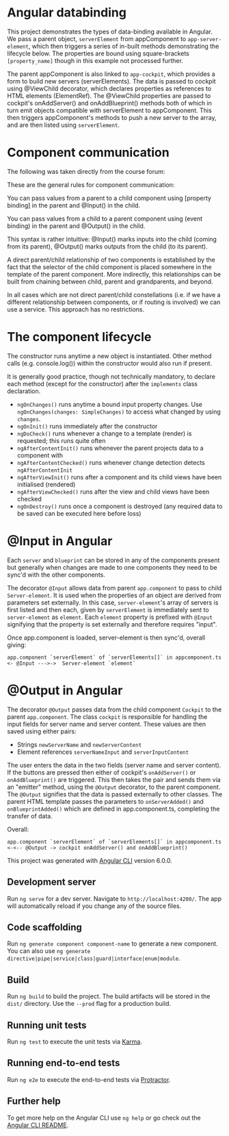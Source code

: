 # Angular databinding

This project demonstrates the types of data-binding available in Angular. We pass a parent object, `serverElement` from appComponent to `app-server-element`, which then triggers a series of in-built methods demonstrating the lifecycle below. The properties are bound using square-brackets `[property_name]` though in this example not processed further.

The parent appComponent is also linked to `app-cockpit`, which provides a form to build new servers (serverElements). The data is passed to cockpit using @ViewChild decorator, which declares properties as references to HTML elements (ElementRef). The @ViewChild properties are passed to cockpit's onAddServer() and onAddBlueprint() methods both of which in turn emit objects compatible with serverElement to appComponent. This then triggers appComponent's methods to push a new server to the array, and are then listed using `serverElement`.

# Component communication

The following was taken directly from the course forum:

These are the general rules for component communication:

You can pass values from a parent to a child component using [property binding] in the parent and @Input() in the child.

You can pass values from a child to a parent component using (event binding) in the parent and @Output() in the child.

This syntax is rather intuitive: @Input() marks inputs into the child (coming from its parent), @Output() marks outputs from the child (to its parent).

A direct parent/child relationship of two components is established by the fact that the selector of the child component is placed somewhere in the template of the parent component. More indirectly, this relationships can be built from chaining between child, parent and grandparents, and beyond.

In all cases which are not direct parent/child constellations (i.e. if we have a different relationship between components, or if routing is involved) we can use a service. This approach has no restrictions.

# The component lifecycle

The constructor runs anytime a new object is instantiated. Other method calls (e.g. console.log()) within the constructor would also run if present.

It is generally good practice, though not technically mandatory, to declare each method (except for the constructor) after the `implements` class declaration.

+ `ngOnChanges()` runs anytime a bound input property changes. Use `ngOnChanges(changes: SimpleChanges)` to access what changed by using `changes`. 
+ `ngOnInit()` runs immediately after the constructor
+ `ngDoCheck()` runs whenever a change to a template (render) is requested; this runs quite often
+ `ngAfterContentInit()` runs whenever the parent projects data to a component with <ng-content>
+ `ngAfterContentChecked()` runs whenever change detection detects `ngAfterContentInit`
+ `ngAfterViewInit()` runs after a component and its child views have been initialised (rendered)
+ `ngAfterViewChecked()` runs after the view and child views have been checked
+ `ngOnDestroy()` runs once a component is destroyed (any required data to be saved can be executed here before loss)

# @Input in Angular

Each `server` and `blueprint` can be stored in any of the components present but generally when changes are made to one components they need to be sync'd with the other components.

The decorator `@Input` allows data from parent `app.component` to pass to child `Server-element`. It is used when the properties of an object are derived from parameters set externally. In this case, `server-element`'s array of servers is first listed and then each, given by `serverElement` is immediately sent to `server-element` as `element`. Each `element` property is prefixed with `@Input` signifying that the property is set externally and therefore requires "input". 

Once app.component is loaded, server-element is then sync'd, overall giving:

```
app.component `serverElement` of `serverElements[]` in appcomponent.ts <- @Input --->->  Server-element `element`
```

# @Output in Angular

The decorator `@Output` passes data from the child component `Cockpit` to the parent `app.component`. The class `cockpit` is responsible for handling the input fields for server name and server content. These values are then saved using either pairs:

+ Strings `newServerName` and `newServerContent`
+ Element references `serverNameInput` and `serverInputContent`

The user enters the data in the two fields (server name and server content). If the buttons are pressed then either of cockpit's `onAddServer()` or  `onAddBlueprint()` are triggered. This then takes the pair and sends them via an "emitter" method, using the `@Output` decorator, to the parent component. The `@Output` signifies that the data is passed externally to other classes. The parent HTML template passes the parameters to `onServerAdded()` and `onBlueprintAdded()` which are defined in app.component.ts, completing the transfer of data.

Overall:

```
app.component `serverElement` of `serverElements[]` in appcomponent.ts <-<-- @Output -> cockpit onAddServer() and onAddBlueprint()
```

This project was generated with [Angular CLI](https://github.com/angular/angular-cli) version 6.0.0.

## Development server

Run `ng serve` for a dev server. Navigate to `http://localhost:4200/`. The app will automatically reload if you change any of the source files.

## Code scaffolding

Run `ng generate component component-name` to generate a new component. You can also use `ng generate directive|pipe|service|class|guard|interface|enum|module`.

## Build

Run `ng build` to build the project. The build artifacts will be stored in the `dist/` directory. Use the `--prod` flag for a production build.

## Running unit tests

Run `ng test` to execute the unit tests via [Karma](https://karma-runner.github.io).

## Running end-to-end tests

Run `ng e2e` to execute the end-to-end tests via [Protractor](http://www.protractortest.org/).

## Further help

To get more help on the Angular CLI use `ng help` or go check out the [Angular CLI README](https://github.com/angular/angular-cli/blob/master/README.md).
